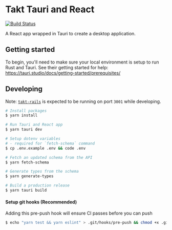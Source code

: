 # Takt Tauri and React

[![Build Status](https://takt.semaphoreci.com/badges/takt-tauri/branches/main.svg?style=shields&key=8ededc6a-36b1-4d2b-ae97-90716424378d)](https://takt.semaphoreci.com/projects/takt-tauri)

A React app wrapped in Tauri to create a desktop application.

## Getting started

To begin, you'll need to make sure your local environment is setup to run Rust and Tauri.
See their getting started for help: https://tauri.studio/docs/getting-started/prerequisites/

## Developing

Note: [`takt-rails`](https://github.com/takt-co/takt-rails) is expected to be running on port `3001` while developing.

```sh
# Install packages
$ yarn install

# Run Tauri and React app
$ yarn tauri dev

# Setup dotenv variables
# - required for `fetch-schema` command
$ cp .env.example .env && code .env

# Fetch an updated schema from the API
$ yarn fetch-schema

# Generate types from the schema
$ yarn generate-types

# Build a production release
$ yarn tauri build
```

#### Setup git hooks (Recommended)

Adding this pre-push hook will ensure CI passes before you can push

```sh
$ echo "yarn test && yarn eslint" > .git/hooks/pre-push && chmod +x .git/hooks/pre-push
```
